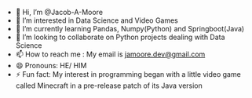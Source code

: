 - 👋 Hi, I’m @Jacob-A-Moore
- 👀 I’m interested in Data Science and Video Games
- 🌱 I’m currently learning Pandas, Numpy(Python) and Springboot(Java)
- 💞️ I’m looking to collaborate on Python projects dealing with Data Science
- 📫 How to reach me : My email is jamoore.dev@gmail.com
- 😄 Pronouns: HE/ HIM
- ⚡ Fun fact: My interest in programming began with a little video game called Minecraft in a pre-release patch of its Java version

<!---
Jacob-A-Moore/Jacob-A-Moore is a ✨ special ✨ repository because its `README.md` (this file) appears on your GitHub profile.
You can click the Preview link to take a look at your changes.
--->
